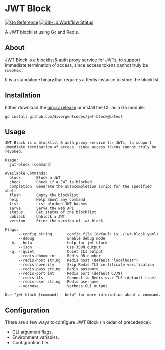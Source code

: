 # JWT Block

[![Go Reference](https://pkg.go.dev/badge/github.com/divergentcodes/jwt-block.svg)](https://pkg.go.dev/github.com/divergentcodes/jwt-block)
[![GitHub Workflow Status](https://img.shields.io/github/actions/workflow/status/DivergentCodes/jwt-block/release.yaml?style=flat-square)](https://github.com/DivergentCodes/jwt-block/actions?query=workflow%3Arelease)

A JWT blocklist using Go and Redis.

## About

JWT Block is a blocklist & auth proxy service for JWTs, to support immediate termination of access, since access tokens cannot truly be revoked.

It is a standalone binary that requires a Redis instance to store the blocklist.

## Installation

Either download the [binary release](https://github.com/DivergentCodes/jwt-block/releases)
or install the CLI as a Go module.

```
go install github.com/divergentcodes/jwt-block@latest
```

## Usage

```
JWT Block is a blocklist & auth proxy service for JWTs, to support immediate termination of access, since access tokens cannot truly be revoked.

Usage:
  jwt-block [command]

Available Commands:
  block       Block a JWT
  check       Check if a JWT is blocked
  completion  Generate the autocompletion script for the specified shell
  flush       Empty the blocklist
  help        Help about any command
  list        List blocked JWT hashes
  serve       Serve the web API
  status      Get status of the blocklist
  unblock     Unblock a JWT
  version     Print the version of jwt-block

Flags:
      --config string       config file (default is ./jwt-block.yaml)
      --debug               Enable debug mode
  -h, --help                help for jwt-block
      --json                Use JSON output
  -q, --quiet               Quiet CLI output
      --redis-dbnum int     Redis DB number
      --redis-host string   Redis host (default "localhost")
      --redis-noverify      Skip Redis TLS certificate verification
      --redis-pass string   Redis password
      --redis-port int      Redis port (default 6379)
      --redis-tls           Connect to Redis over TLS (default true)
      --redis-user string   Redis username
      --verbose             Verbose CLI output

Use "jwt-block [command] --help" for more information about a command.
```

## Configuration

There are a few ways to configure JWT Block (in order of precedence):
- CLI argument flags.
- Environment variables.
- Configuration file.
